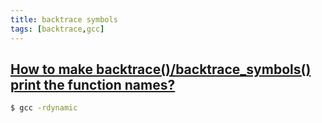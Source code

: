 ```yaml
---
title: backtrace symbols
tags: [backtrace,gcc]
---
```


## [How to make backtrace()/backtrace_symbols() print the function names?](https://stackoverflow.com/questions/6934659/how-to-make-backtrace-backtrace-symbols-print-the-function-names) ##

```sh
$ gcc -rdynamic
```
